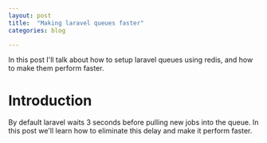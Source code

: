 ```yaml
---
layout: post
title:  "Making laravel queues faster"
categories: blog

---
```


In this post I'll talk about how to setup laravel queues using redis, and how
to make them perform faster.

# Introduction
By default laravel waits 3 seconds before pulling new jobs into the queue. In
this post we'll learn how to eliminate this delay and make it perform faster.
